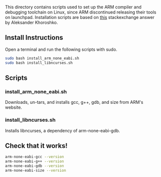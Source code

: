 This directory contains scripts used to set up the ARM compiler and debugging toolchain on Linux, since ARM discontinued releasing their tools on launchpad. Installation scripts are based on [this](https://askubuntu.com/a/1243405) stackexchange answer by Aleksander Khoroshko.

## Install Instructions
Open a terminal and run the following scripts with sudo.
```bash
sudo bash install_arm_none_eabi.sh
sudo bash install_libncurses.sh
```

## Scripts
### install\_arm\_none\_eabi.sh
Downloads, un-tars, and installs gcc, g++, gdb, and size from ARM's website.

### install\_libncurses.sh
Installs libncurses, a dependency of arm-none-eabi-gdb.

## Check that it works!
```bash
arm-none-eabi-gcc --version
arm-none-eabi-g++ --version
arm-none-eabi-gdb --version
arm-none-eabi-size --version
```

